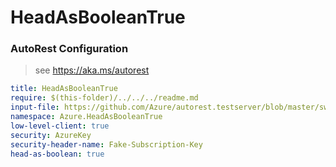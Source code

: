 # HeadAsBooleanTrue
### AutoRest Configuration
> see https://aka.ms/autorest

``` yaml
title: HeadAsBooleanTrue
require: $(this-folder)/../../../readme.md
input-file: https://github.com/Azure/autorest.testserver/blob/master/swagger/head.json
namespace: Azure.HeadAsBooleanTrue
low-level-client: true
security: AzureKey
security-header-name: Fake-Subscription-Key
head-as-boolean: true
```
